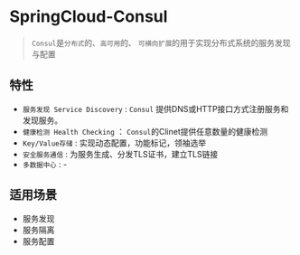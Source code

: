 # SpringCloud-Consul

> `Consul`是`分布式`的、`高可用`的、 `可横向扩展`的用于实现分布式系统的服务发现与配置

## 特性

* `服务发现 Service Discovery` : `Consul` 提供DNS或HTTP接口方式注册服务和发现服务。
* `健康检测 Health Checking` ： `Consul`的Clinet提供任意数量的健康检测
* `Key/Value存储` : 实现动态配置，功能标记，领袖选举
* `安全服务通信` : 为服务生成、分发TLS证书，建立TLS链接
* `多数据中心` : -

## 适用场景

* 服务发现
* 服务隔离
* 服务配置

